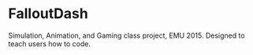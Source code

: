 # FalloutDash
Simulation, Animation, and Gaming class project, EMU 2015. Designed to teach users how to code. 

